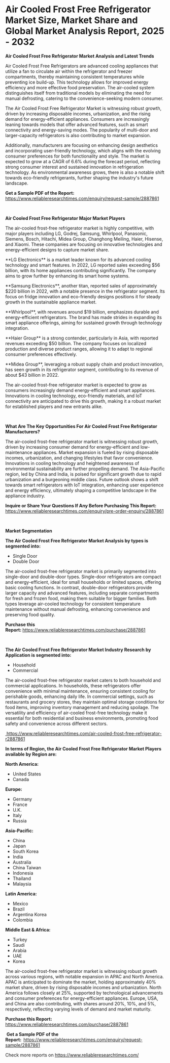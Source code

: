 <p><h1>Air Cooled Frost Free Refrigerator Market Size, Market Share and Global Market Analysis Report, 2025 - 2032</h1></p><p><strong>Air Cooled Frost Free Refrigerator Market Analysis and Latest Trends</strong></p>
<p><p>Air Cooled Frost Free Refrigerators are advanced cooling appliances that utilize a fan to circulate air within the refrigerator and freezer compartments, thereby maintaining consistent temperatures while preventing ice build-up. This technology allows for improved energy efficiency and more effective food preservation. The air-cooled system distinguishes itself from traditional models by eliminating the need for manual defrosting, catering to the convenience-seeking modern consumer.</p><p>The Air Cooled Frost Free Refrigerator Market is witnessing robust growth, driven by increasing disposable incomes, urbanization, and the rising demand for energy-efficient appliances. Consumers are increasingly leaning towards models that offer advanced features, such as smart connectivity and energy-saving modes. The popularity of multi-door and larger-capacity refrigerators is also contributing to market expansion. </p><p>Additionally, manufacturers are focusing on enhancing design aesthetics and incorporating user-friendly technology, which aligns with the evolving consumer preferences for both functionality and style. The market is expected to grow at a CAGR of 6.6% during the forecast period, reflecting strong consumer interest and sustained innovation in refrigeration technology. As environmental awareness grows, there is also a notable shift towards eco-friendly refrigerants, further shaping the industry's future landscape.</p></p>
<p><strong>Get a Sample PDF of the Report:&nbsp;</strong> <a href="https://www.reliableresearchtimes.com/enquiry/request-sample/2887861?utm_campaign=2719&utm_medium=2&utm_source=Github&utm_content=ia&utm_term=14032025&utm_id=air-cooled-frost-free-refrigerator">https://www.reliableresearchtimes.com/enquiry/request-sample/2887861</a></p>
<p>&nbsp;</p>
<p><strong>Air Cooled Frost Free Refrigerator Major Market Players</strong></p>
<p><p>The air-cooled frost-free refrigerator market is highly competitive, with major players including LG, Godrej, Samsung, Whirlpool, Panasonic, Siemens, Bosch, Hitachi, Midea Group, Changhong Meiling, Haier, Hisense, and Xiaomi. These companies are focusing on innovative technologies and energy-efficient designs to capture market share.</p><p>**LG Electronics** is a market leader known for its advanced cooling technology and smart features. In 2022, LG reported sales exceeding $56 billion, with its home appliances contributing significantly. The company aims to grow further by enhancing its smart home systems.</p><p>**Samsung Electronics**, another titan, reported sales of approximately $220 billion in 2022, with a notable presence in the refrigerator segment. Its focus on fridge innovation and eco-friendly designs positions it for steady growth in the sustainable appliance market.</p><p>**Whirlpool**, with revenues around $19 billion, emphasizes durable and energy-efficient refrigerators. The brand has made strides in expanding its smart appliance offerings, aiming for sustained growth through technology integration.</p><p>**Haier Group** is a strong contender, particularly in Asia, with reported revenues exceeding $50 billion. The company focuses on localized production and diverse product ranges, allowing it to adapt to regional consumer preferences effectively.</p><p>**Midea Group**, leveraging a robust supply chain and product innovation, has seen growth in its refrigerator segment, contributing to its revenue of about $43 billion in 2022.</p><p>The air-cooled frost-free refrigerator market is expected to grow as consumers increasingly demand energy-efficient and smart appliances. Innovations in cooling technology, eco-friendly materials, and IoT connectivity are anticipated to drive this growth, making it a robust market for established players and new entrants alike.</p></p>
<p>&nbsp;</p>
<p><strong>What Are The Key Opportunities For Air Cooled Frost Free Refrigerator Manufacturers?</strong></p>
<p><p>The air-cooled frost-free refrigerator market is witnessing robust growth, driven by increasing consumer demand for energy-efficient and low-maintenance appliances. Market expansion is fueled by rising disposable incomes, urbanization, and changing lifestyles that favor convenience. Innovations in cooling technology and heightened awareness of environmental sustainability are further propelling demand. The Asia-Pacific region, led by China and India, is poised for significant growth due to rapid urbanization and a burgeoning middle class. Future outlook shows a shift towards smart refrigerators with IoT integration, enhancing user experience and energy efficiency, ultimately shaping a competitive landscape in the appliance industry.</p></p>
<p><strong>Inquire or Share Your Questions If Any Before Purchasing This Report:</strong> <a href="https://www.reliableresearchtimes.com/enquiry/pre-order-enquiry/2887861?utm_campaign=2719&utm_medium=2&utm_source=Github&utm_content=ia&utm_term=14032025&utm_id=air-cooled-frost-free-refrigerator">https://www.reliableresearchtimes.com/enquiry/pre-order-enquiry/2887861</a></p>
<p>&nbsp;</p>
<p><strong>Market Segmentation</strong></p>
<p><strong>The Air Cooled Frost Free Refrigerator Market Analysis by types is segmented into:</strong></p>
<p><ul><li>Single Door</li><li>Double Door</li></ul></p>
<p><p>The air-cooled frost-free refrigerator market is primarily segmented into single-door and double-door types. Single-door refrigerators are compact and energy-efficient, ideal for small households or limited spaces, offering basic cooling functions. In contrast, double-door refrigerators provide larger capacity and advanced features, including separate compartments for fresh and frozen food, making them suitable for bigger families. Both types leverage air-cooled technology for consistent temperature maintenance without manual defrosting, enhancing convenience and preserving food quality.</p></p>
<p><strong>Purchase this Report:&nbsp;</strong><a href="https://www.reliableresearchtimes.com/purchase/2887861?utm_campaign=2719&utm_medium=2&utm_source=Github&utm_content=ia&utm_term=14032025&utm_id=air-cooled-frost-free-refrigerator">https://www.reliableresearchtimes.com/purchase/2887861</a></p>
<p>&nbsp;</p>
<p><strong>The Air Cooled Frost Free Refrigerator Market Industry Research by Application is segmented into:</strong></p>
<p><ul><li>Household</li><li>Commercial</li></ul></p>
<p><p>The air-cooled frost-free refrigerator market caters to both household and commercial applications. In households, these refrigerators offer convenience with minimal maintenance, ensuring consistent cooling for perishable goods, enhancing daily life. In commercial settings, such as restaurants and grocery stores, they maintain optimal storage conditions for food items, improving inventory management and reducing spoilage. The versatility and efficiency of air-cooled frost-free technology make it essential for both residential and business environments, promoting food safety and convenience across different sectors.</p></p>
<p><a href="https://www.reliableresearchtimes.com/air-cooled-frost-free-refrigerator-r2887861?utm_campaign=2719&utm_medium=2&utm_source=Github&utm_content=ia&utm_term=14032025&utm_id=air-cooled-frost-free-refrigerator">&nbsp;https://www.reliableresearchtimes.com/air-cooled-frost-free-refrigerator-r2887861</a></p>
<p><strong>In terms of Region, the Air Cooled Frost Free Refrigerator Market Players available by Region are:</strong></p>
<p>
    <p> <strong> North America: </strong>
        <ul>
            <li>United States</li>
            <li>Canada</li>
        </ul>
        </p> 
    <p> <strong> Europe: </strong>
        <ul>
            <li>Germany</li>
            <li>France</li>
            <li>U.K.</li>
            <li>Italy</li>
            <li>Russia</li>
        </ul>
        </p> 
    <p> <strong> Asia-Pacific: </strong>
        <ul>
            <li>China</li>
            <li>Japan</li>
            <li>South Korea</li>
            <li>India</li>
            <li>Australia</li>
            <li>China Taiwan</li>
            <li>Indonesia</li>
            <li>Thailand</li>
            <li>Malaysia</li>
        </ul>
        </p> 
    <p> <strong> Latin America: </strong>
        <ul>
            <li>Mexico</li>
            <li>Brazil</li>
            <li>Argentina Korea</li>
            <li>Colombia</li>
        </ul>
        </p> 
    <p> <strong> Middle East & Africa: </strong>
        <ul>
            <li>Turkey</li>
            <li>Saudi</li>
            <li>Arabia</li>
            <li>UAE</li>
            <li>Korea</li>
        </ul>
    </p>
    </p>
<p><p>The air-cooled frost-free refrigerator market is witnessing robust growth across various regions, with notable expansion in APAC and North America. APAC is anticipated to dominate the market, holding approximately 40% market share, driven by rising disposable incomes and urbanization. North America follows closely at 25%, supported by technological advancements and consumer preferences for energy-efficient appliances. Europe, USA, and China are also contributing, with shares around 20%, 10%, and 5%, respectively, reflecting varying levels of demand and market maturity.</p></p>
<p><strong>Purchase this Report: </strong><a href="https://www.reliableresearchtimes.com/purchase/2887861?utm_campaign=2719&utm_medium=2&utm_source=Github&utm_content=ia&utm_term=14032025&utm_id=air-cooled-frost-free-refrigerator">https://www.reliableresearchtimes.com/purchase/2887861</a></p>
<p>&nbsp;<strong>Get a Sample PDF of the Report:&nbsp;&nbsp;</strong><a href="https://www.reliableresearchtimes.com/enquiry/request-sample/2887861?utm_campaign=2719&utm_medium=2&utm_source=Github&utm_content=ia&utm_term=14032025&utm_id=air-cooled-frost-free-refrigerator">https://www.reliableresearchtimes.com/enquiry/request-sample/2887861</a></p>
<p><strong></strong></p>
<p>Check more reports on <a href="https://www.reliableresearchtimes.com/?utm_campaign=2719&utm_medium=2&utm_source=Github&utm_content=ia&utm_term=14032025&utm_id=air-cooled-frost-free-refrigerator">https://www.reliableresearchtimes.com/</a></p>